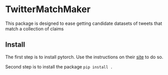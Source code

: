 # TwitterMatchMaker
This package is designed to ease getting candidate datasets of tweets that match a collection of claims

## Install
The first step is to install pytorch. Use the instructions on their [site](https://pytorch.org/) to do so.

Second step is to install the package `pip install .`